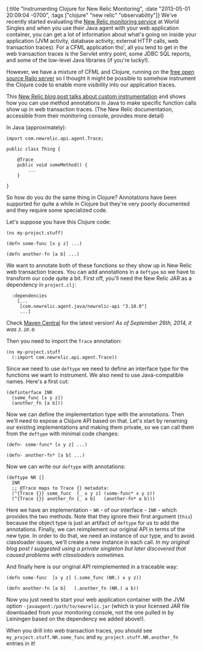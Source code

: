 {:title "Instrumenting Clojure for New Relic Monitoring",
 :date "2013-05-01 20:09:04 -0700",
 :tags ["clojure" "new relic" "observability"]}
We've recently started evaluating the [New Relic monitoring service](http://newrelic.com/) at World Singles and when you use their Java agent with your web application container, you can get a lot of information about what's going on inside your application (JVM activity, database activity, external HTTP calls, web transaction traces).<!-- more --> For a CFML application tho', all you tend to get in the web transaction traces is the Servlet entry point, some JDBC SQL reports, and some of the low-level Java libraries (if you're lucky!).

However, we have a mixture of CFML and Clojure, running on the [free open source Railo server](http://www.getrailo.org) so I thought it might be possible to somehow instrument the Clojure code to enable more visibility into our application traces.

This [New Relic blog post talks about custom instrumentation](http://blog.newrelic.com/2012/11/13/setting-up-custom-instrumentation-using-the-new-relic-java-agent/) and shows how you can use method annotations in Java to make specific function calls show up in web transaction traces. (The New Relic documentation, accessible from their monitoring console, provides more detail)

In Java (approximately):

    import com.newrelic.api.agent.Trace;

    public class Thing {

        @Trace
        public void someMethod() {
            ...
        }

    }

So how do you do the same thing in Clojure? Annotations have been supported for quite a while in Clojure but they're very poorly documented and they require some specialized code.

Let's suppose you have this Clojure code:

    (ns my-project.stuff)

    (defn some-func [x y z] ...)

    (defn another-fn [a b] ...)

We want to annotate both of these functions so they show up in New Relic web transaction traces. You can add annotations in a `deftype` so we have to transform our code quite a bit. First off, you'll need the New Relic JAR as a dependency in `project.clj`:

      :dependencies
        [...
         [com.newrelic.agent.java/newrelic-api "3.10.0"]
         ...]

Check [Maven Central](http://search.maven.org/#search%7Cga%7C1%7Cnewrelic-api) for the latest version! _As of September 26th, 2014, it was `3.10.0`._

Then you need to import the `Trace` annotation:

    (ns my-project.stuff
      (:import com.newrelic.api.agent.Trace))

Since we need to use `deftype` we need to define an interface type for the functions we want to instrument. We also need to use Java-compatible names. Here's a first cut:

    (definterface INR
      (some_func [x y z])
      (another_fn [a b]))

Now we can define the implementation type with the annotations. Then we'll need to expose a Clojure API based on that. Let's start by renaming our existing implementations and making them private, so we can call them from the `deftype` with minimal code changes:

    (defn- some-func* [x y z] ...)

    (defn- another-fn* [a b] ...)

Now we can write our `deftype` with annotations:

    (deftype NR []
      INR
      ;; @Trace maps to Trace {} metadata:
      (^{Trace {}} some_func  [_ x y z] (some-func* x y z))
      (^{Trace {}} another_fn [_ a b]   (another-fn* a b)))

Here we have an implementation - `NR` - of our interface - `INR` - which provides the two methods. Note that they ignore their first argument (`this`) because the object type is just an artifact of `deftype` for us to add the annotations. Finally, we can reimplement our original API in terms of the new type. In order to do that, we need an instance of our type, and to avoid classloader issues, we'll create a new instance in each call. _In my original blog post I suggested using a private singleton but later discovered that caused problems with classloaders sometimes._

And finally here is our original API reimplemented in a traceable way:

    (defn some-func  [x y z] (.some_func (NR.) x y z))

    (defn another-fn [a b]   (.another_fn (NR.) a b))

Now you just need to start your web application container with the JVM option `-javaagent:/path/to/newrelic.jar` (which is your licensed JAR file downloaded from your monitoring console, not the one pulled in by Leiningen based on the dependency we added above!).

When you drill into web transaction traces, you should see `my_project.stuff.NR.some_func` and `my_project.stuff.NR.another_fn` entries in it!

